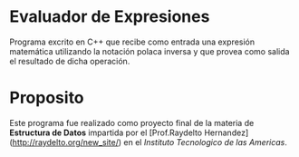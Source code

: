 # Evaluador de Expresiones
Programa excrito en C++ que recibe como entrada una expresión matemática utilizando la notación polaca inversa y que provea como salida el resultado de dicha operación.

# Proposito
Este programa fue realizado como proyecto final de la materia de **Estructura de Datos** impartida por el [Prof.Raydelto Hernandez] (http://raydelto.org/new_site/) en el *Instituto Tecnologico de las Americas*.
